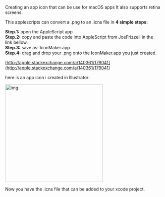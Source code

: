 Creating an app icon that can be use for macOS apps<!--more--> It also supports retina screens.


This applescripts can convert a .png to an .icns file in **4 simple steps:** 

**Step.1:** open the AppleScript app  
**Step.2:** copy and paste the code into AppleScript from JoeFrizzell in the link bellow.   
**Step.3:** save as: IconMaker.app   
**Step.4:** drag and drop your .png onto the IconMaker.app you just created.  

[http://apple.stackexchange.com/a/140361/179041](http://apple.stackexchange.com/a/140361/179041) 

here is an app icon i created in Illustrator:  

<img width="314" alt="img" src="https://dl.dropboxusercontent.com/u/2559476/gitsync_logo_2016_blue.png">

Now you have the .icns file that can be added to your xcode project. 